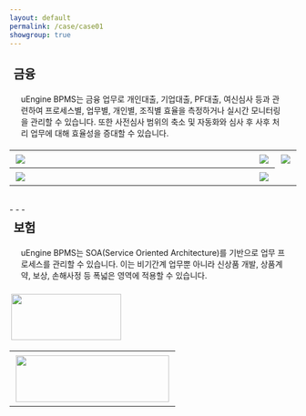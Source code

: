 ```yaml
---
layout: default
permalink: /case/case01
showgroup: true
---
```

<style>
    table {
        width: 100%;
        text-align: left;
        table-layout: fixed;
    }

    th, td {
        word-wrap: break-word;
        width: 100%;
    }

    @media screen and (max-width: 750px) {
        tbody, thead { float: left; }
        thead { min-width: 120px }
        td,th { display: block }
    }
    
    .autoResizeImage {
    max-width: 100%;
    }
</style>

<h2 style="margin-left: 7px;">금융</h2>
<p style="margin:20px;"> uEngine BPMS는 금융 업무로 개인대출, 기업대출, PF대출, 여신심사 등과 관련하여 프로세스별, 업무별, 개인별, 조직별 효율을 측정하거나 실시간 모니터링을 관리할 수 있습니다.  
또한 사전심사 범위의 축소 및 자동화와 심사 후 사후 처리 업무에 대해 효율성을 증대할 수 있습니다. </p>

  <table>
    <tr>
      <th><img class="autoResizeImage" src='http://cfile10.uf.tistory.com/image/22406C36550A7C480503B9' style="margin: 3px;"></th>
      <th><img class="autoResizeImage" src='http://www.realtimetech.co.kr/wp-content/uploads/2015/05/kcb.png' style="margin: 3px;"></th>
      <th><img class="autoResizeImage" src='http://img.yonhapnews.co.kr/etc/inner/KR/2016/07/13/AKR20160713169000008_01_i.jpg' style="margin: 3px;"></th>
    </tr>
    <tr>
        <th><img class="autoResizeImage" src='http://cfile7.uf.tistory.com/image/136BB448509BB66D2BC590' style="margin: 3px;"></th>
      <th><img class="autoResizeImage" src='http://www.commeet.me/upload/groupware/etc_company/logo/658_company_logo.jpg' style="margin: 3px;"></th>
    </tr>
  </table>



<br>
- - -       
<br>   


<h2 style="margin-left: 7px; margin-top: 7px;">보험</h2>
<p style="margin:20px;">  uEngine BPMS는 SOA(Service Oriented Architecture)를 기반으로 업무 프로세스를 관리할 수 있습니다.  
이는 비기간계 업무뿐 아니라 신상품 개발, 상품계약, 보상, 손해사정 등 폭넓은 영역에 적용할 수 있습니다. </p>   
<img src='http://l.incru.it/2008/12/%EB%8C%80%ED%95%9C%EC%83%9D%EB%AA%85(%EA%B0%80%EB%A1%9C).jpg' style="margin: 3px;width: 193.1px; height:81.5px;">

  <table>
    <tr>
      <th><img src='http://l.incru.it/2008/12/%EB%8C%80%ED%95%9C%EC%83%9D%EB%AA%85(%EA%B0%80%EB%A1%9C).jpg' style="margin: 3px; width: 268.8px; height:81.5px;"></th>
    </tr>

  </table>
